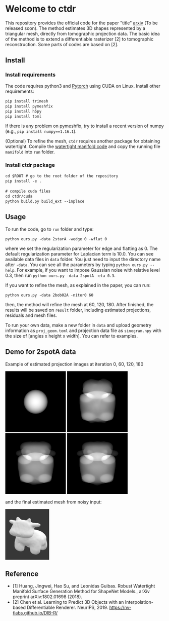 # Welcome to ctdr

This repository provides the official code for the paper "title" [arxiv](https://) (To be released soon). The method estimates 3D shapes represented by a triangular mesh, directly from tomographic projection data. The basic idea of the method is to extend a differentiable rasterizer [2] to tomographic reconstruction. Some parts of codes are based on [2].

## Install

### Install requirements

The code requires python3 and [Pytorch](https://pytorch.org) using CUDA on Linux. Install other requirements:

```
pip install trimesh
pip install pymeshfix
pip install h5py
pip install toml
```

If there is any problem on pymeshfix, try to install a recent version of numpy (e.g., `pip install numpy==1.16.1`).

(Optional) To refine the mesh, `ctdr` requires another package for obtaining watertight. Compile the [watertight manifold code](https://github.com/hjwdzh/Manifold) and copy the running file `manifold` into `run` folder.

### Install ctdr package

```
cd $ROOT # go to the root folder of the repository
pip install -e .

# compile cuda files
cd ctdr/cuda
python build.py build_ext --inplace
```

## Usage

To run the code, go to `run` folder and type:

```
python ours.py -data 2starA -wedge 0 -wflat 0
```

where we set the regularization parameter for edge and flatting as 0. The default regularization parameter for Laplacian term is 10.0. You can see available data files in `data` folder. You just need to input the directory name after `-data`. You can see all the parameters by typing `python ours.py --help`. For example, if you want to impose Gaussian noise with relative level 0.3, then run `python ours.py -data 2spotA -eta 0.3`.

If you want to refine the mesh, as explained in the paper, you can run:

```
python ours.py -data 2bob02A -niter0 60
```

then, the method will refine the mesh at 60, 120, 180. After finished, the results will be saved on `result` folder, including estimated projections, residuals and mesh files.

To run your own data, make a new folder in `data` and upload geometry information as `proj_geom.toml` and projection data file as `sinogram.npy` with the size of [angles x height x width]. You can refer to examples.

## Demo for 2spotA data

Example of estimated projection images at iteration 0, 60, 120, 180

![](media/0000_sino_0.png)
![](media/0060_sino_0.png)
![](media/0120_sino_0.png)
![](media/0180_sino_0.png)

and the final estimated mesh from noisy input:

![](media/final.png)

## Reference

- [1] Huang, Jingwei, Hao Su, and Leonidas Guibas. Robust Watertight Manifold Surface Generation Method for ShapeNet Models., arXiv preprint arXiv:1802.01698 (2018).
- [2] Chen et al. Learning to Predict 3D Objects with an  Interpolation-based Differentiable Renderer. NeurIPS, 2019. https://nv-tlabs.github.io/DIB-R/
